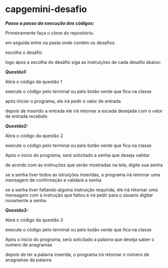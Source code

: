 # capgemini-desafio

**_Passo a passo da execução dos códigos:_**

<p>Primeiramente faça o clone do repositório.<p>
<p>em seguida entre na pasta onde contém os desafios.<p>
<p>escolha o desáfio<p>
<p>logo ápos a escolha do desáfio siga as instruições de cada desafio abaixo:<p>

**_Questão1:_**
<p>Abra o código da questão 1<p>
<p>execute o código pelo terminal ou pelo botão verde que fica na classe<p>
<p> após iniciar o programa, ele irá pedir o valor de entrada <p>
<p> depois de inserido a entrada ele irá retornar a escada desejada com o valor de entrada recebido<p>
  
  
**_Questão2:_**
<p>Abra o código da questão 2<p>
<p>execute o código pelo terminal ou pelo botão verde que fica na classe<p>
<p>Após o inicio do programa, será solicitado a senha que deseja validar<p>
<p>de acordo com as instruções que serão mostradas na tela, digite sua senha<p>
<p>se a senha tiver todos as istruições inseridas, o programa irá retornar uma mensagem de confirmação e validará a senha<p>
<p>se a senha tiver faltando alguma instruição requirida, ele irá retornar uma mensagem com a instrução que faltou e irá pedir para o úsuario digitar novamente a senha<p>
  
  
 **_Questão3:_**
<p>Abra o código da questão 3<p>
<p>execute o código pelo terminal ou pelo botão verde que fica na classe<p>
<p>Após o inicio do programa, será solicitado a palavra que deseja saber o numero de anagramas<p>
<p>depois de ter a palavra inserida, o programa irá retornar o número de anagramas da palavra<p>
  
  
  
  
  

